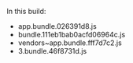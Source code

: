 In this build:

- app.bundle.026391d8.js
- bundle.111eb1bab0acfd06964c.js
- vendors~app.bundle.fff7d7c2.js
- 3.bundle.46f8731d.js
